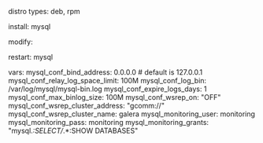 distro types: deb, rpm

install: mysql

modify: 

restart: mysql

vars:
mysql_conf_bind_address: 0.0.0.0 # default is 127.0.0.1
mysql_conf_relay_log_space_limit: 100M
mysql_conf_log_bin: /var/log/mysql/mysql-bin.log
mysql_conf_expire_logs_days: 1
mysql_conf_max_binlog_size: 100M
mysql_conf_wsrep_on: "OFF"
mysql_conf_wsrep_cluster_address: "gcomm://"
mysql_conf_wsrep_cluster_name: galera
mysql_monitoring_user: monitoring
mysql_monitoring_pass: monitoring
mysql_monitoring_grants: "mysql.*:SELECT/*.*:SHOW DATABASES"

